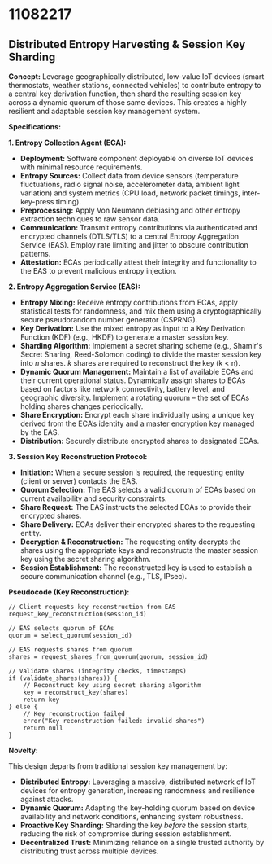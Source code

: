 # 11082217

## Distributed Entropy Harvesting & Session Key Sharding

**Concept:** Leverage geographically distributed, low-value IoT devices (smart thermostats, weather stations, connected vehicles) to contribute entropy to a central key derivation function, then shard the resulting session key across a dynamic quorum of those same devices. This creates a highly resilient and adaptable session key management system.

**Specifications:**

**1. Entropy Collection Agent (ECA):**

*   **Deployment:** Software component deployable on diverse IoT devices with minimal resource requirements.
*   **Entropy Sources:** Collect data from device sensors (temperature fluctuations, radio signal noise, accelerometer data, ambient light variation) and system metrics (CPU load, network packet timings, inter-key-press timing).
*   **Preprocessing:**  Apply Von Neumann debiasing and other entropy extraction techniques to raw sensor data.
*   **Communication:** Transmit entropy contributions via authenticated and encrypted channels (DTLS/TLS) to a central Entropy Aggregation Service (EAS).  Employ rate limiting and jitter to obscure contribution patterns.
*   **Attestation:** ECAs periodically attest their integrity and functionality to the EAS to prevent malicious entropy injection.

**2. Entropy Aggregation Service (EAS):**

*   **Entropy Mixing:** Receive entropy contributions from ECAs, apply statistical tests for randomness, and mix them using a cryptographically secure pseudorandom number generator (CSPRNG).
*   **Key Derivation:** Use the mixed entropy as input to a Key Derivation Function (KDF) (e.g., HKDF) to generate a master session key.
*   **Sharding Algorithm:** Implement a secret sharing scheme (e.g., Shamir's Secret Sharing, Reed-Solomon coding) to divide the master session key into *n* shares. *k* shares are required to reconstruct the key (k < n).
*   **Dynamic Quorum Management:** Maintain a list of available ECAs and their current operational status.  Dynamically assign shares to ECAs based on factors like network connectivity, battery level, and geographic diversity.  Implement a rotating quorum – the set of ECAs holding shares changes periodically.
*   **Share Encryption:** Encrypt each share individually using a unique key derived from the ECA’s identity and a master encryption key managed by the EAS.
*   **Distribution:** Securely distribute encrypted shares to designated ECAs.

**3. Session Key Reconstruction Protocol:**

*   **Initiation:** When a secure session is required, the requesting entity (client or server) contacts the EAS.
*   **Quorum Selection:** The EAS selects a valid quorum of ECAs based on current availability and security constraints.
*   **Share Request:** The EAS instructs the selected ECAs to provide their encrypted shares.
*   **Share Delivery:** ECAs deliver their encrypted shares to the requesting entity.
*   **Decryption & Reconstruction:** The requesting entity decrypts the shares using the appropriate keys and reconstructs the master session key using the secret sharing algorithm.
*   **Session Establishment:** The reconstructed key is used to establish a secure communication channel (e.g., TLS, IPsec).



**Pseudocode (Key Reconstruction):**

```
// Client requests key reconstruction from EAS
request_key_reconstruction(session_id)

// EAS selects quorum of ECAs
quorum = select_quorum(session_id)

// EAS requests shares from quorum
shares = request_shares_from_quorum(quorum, session_id)

// Validate shares (integrity checks, timestamps)
if (validate_shares(shares)) {
    // Reconstruct key using secret sharing algorithm
    key = reconstruct_key(shares)
    return key
} else {
    // Key reconstruction failed
    error("Key reconstruction failed: invalid shares")
    return null
}
```

**Novelty:**

This design departs from traditional session key management by:

*   **Distributed Entropy:**  Leveraging a massive, distributed network of IoT devices for entropy generation, increasing randomness and resilience against attacks.
*   **Dynamic Quorum:**  Adapting the key-holding quorum based on device availability and network conditions, enhancing system robustness.
*   **Proactive Key Sharding:**  Sharding the key *before* the session starts, reducing the risk of compromise during session establishment.
*   **Decentralized Trust:** Minimizing reliance on a single trusted authority by distributing trust across multiple devices.
